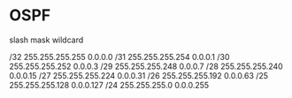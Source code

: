 # OSPF


slash      mask                 wildcard

/32     	255.255.255.255	      0.0.0.0
/31	      255.255.255.254     	0.0.0.1
/30	      255.255.255.252     	0.0.0.3
/29	      255.255.255.248     	0.0.0.7
/28	      255.255.255.240	      0.0.0.15
/27      	255.255.255.224	      0.0.0.31
/26	      255.255.255.192     	0.0.0.63
/25	      255.255.255.128	      0.0.0.127
/24	      255.255.255.0        	0.0.0.255
